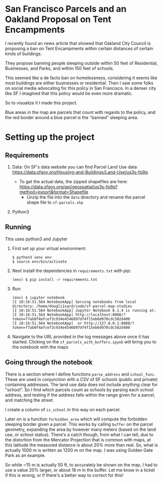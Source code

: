 # San Francisco Parcels and an Oakland Proposal on Tent Encampments

I recently found an news article that showed that Oakland City Council is proposing a ban on Tent Encampments within certain distances of certain kinds of buildings.

They propose banning people sleeping outside within 50 feet of Residential, Businesses, and Parks, and within 150 feet of schools.

This seemed like a de facto ban on homelessness, considering it seems like most buildings are either businesses or residential. Then I saw some folks on social media advocating for this policy in San Francisco. In a denser city like SF I imagined that this policy would be even more dramatic.

So to visualize it I made this project.

Blue areas in the map are parcels that count with regards to the policy, and the red border around a blue parcel is the "banned" sleeping area.

# Setting up the project

## Requirements

1. Data:
    On SF's data website you can find Parcel Land Use data: https://data.sfgov.org/Housing-and-Buildings/Land-Use/us3s-fp9q.

    * To get the actual data, the zipped shapefiles are here: https://data.sfgov.org/api/geospatial/us3s-fp9q?method=export&format=Shapefile
        * Unzip the file into the `data` directory and rename the parcel shape file to `sf-parcels.shp`
2. Python3

## Running

This uses python3 and Jupyter

1. First set up your virtual environment:
    ```
    $ python3 venv env
    $ source env/bin/activate
    ```
2. Next install the dependencies in `requirements.txt` with pip:
    ```
    (env) $ pip install -r requirements.txt
    ```
3. Run:
    ```
    (env) $ jupyter notebook
    [I 10:16:51.564 NotebookApp] Serving notebooks from local directory: /home/dougli1sqrd/code/sf-parcel-map-studies
    [I 10:16:51.564 NotebookApp] Jupyter Notebook 6.1.4 is running at:
    [I 10:16:51.564 NotebookApp] http://localhost:8888/?token=f7ab0f4afcef3c934e4546897df4f15eb6d970cdc582d400
    [I 10:16:51.564 NotebookApp]  or http://127.0.0.1:8888/?token=f7ab0f4afcef3c934e4546897df4f15eb6d970cdc582d400
    ```
4. Navigate to the URL provided in the log messages above once it has started. Clicking on the `sf_parcels_with_buffers.ipynb` will bring you to the notebook with the maps

## Going through the notebook

There is a section where I define functions `parse_address` and `school_func`. These are used in conjunction with a CSV of SF schools (public and private) containing addresses. The land use data does not include anything clear for "school". So I find which parcels count as schools by parsing each school address, and testing if the address falls within the range given for a parcel, and matching the street.

I create a column of `is_school` in this way on each parcel.

Later on is a function `forbidden_area` which will compute the forbidden sleeping border given a parcel. This works by calling `buffer` on the parcel geometry, expanding the area by however many meters (based on the land use, or school status). There's a catch though, from what I can tell, due to the distortion from the Mercator Projection that is common with maps, at this latitude the measured distance is about 20% more than real. So, what is actually 1000 m is written as 1200 m on the map. I was using Golden Gate Park as an example.

So while ~15 m is actually 50 ft, to accurately be shown on the map, I had to use a value 20% larger, or about 18 m in the buffer. Let me know in a ticket if this is wrong, or if there's a better way to correct for this!
